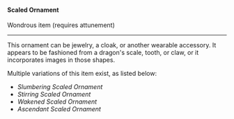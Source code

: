 #### Scaled Ornament

Wondrous item (requires attunement)

---

This ornament can be jewelry, a cloak, or another wearable accessory. It appears to be fashioned from a dragon's scale, tooth, or claw, or it incorporates images in those shapes.

Multiple variations of this item exist, as listed below:

- *Slumbering Scaled Ornament*
- *Stirring Scaled Ornament*
- *Wakened Scaled Ornament*
- *Ascendant Scaled Ornament*